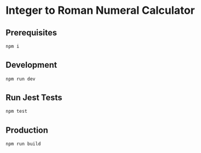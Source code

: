 # Integer to Roman Numeral Calculator

## Prerequisites

```bash
npm i
```

## Development

```bash
npm run dev
```

## Run Jest Tests

```bash
npm test
```

## Production

```bash
npm run build
```
